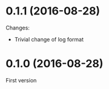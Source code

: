 # 0.1.1 (2016-08-28)

Changes:

* Trivial change of log format

# 0.1.0 (2016-08-28)

First version
